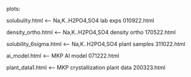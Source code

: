 plots:

solubulity.html <-- Na,K..H2PO4,SO4 lab exps 010922.html

density_ortho.html <-- Na,K..H2PO4,SO4 density ortho 170522.html

solubility_6sigma.html <-- Na,K..H2PO4,SO4 plant samples 311022.html

ai_model.html <-- MKP AI model 071222.html

plant_data1.html <-- MKP crystallization plant data 200323.html
